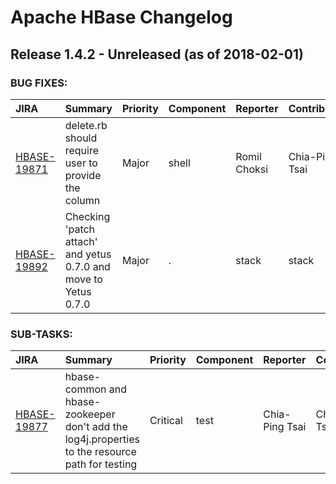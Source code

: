 
<!---
# Licensed to the Apache Software Foundation (ASF) under one
# or more contributor license agreements.  See the NOTICE file
# distributed with this work for additional information
# regarding copyright ownership.  The ASF licenses this file
# to you under the Apache License, Version 2.0 (the
# "License"); you may not use this file except in compliance
# with the License.  You may obtain a copy of the License at
#
#     http://www.apache.org/licenses/LICENSE-2.0
#
# Unless required by applicable law or agreed to in writing, software
# distributed under the License is distributed on an "AS IS" BASIS,
# WITHOUT WARRANTIES OR CONDITIONS OF ANY KIND, either express or implied.
# See the License for the specific language governing permissions and
# limitations under the License.
-->
# Apache HBase Changelog

## Release 1.4.2 - Unreleased (as of 2018-02-01)



### BUG FIXES:

| JIRA | Summary | Priority | Component | Reporter | Contributor |
|:---- |:---- | :--- |:---- |:---- |:---- |
| [HBASE-19871](https://issues.apache.org/jira/browse/HBASE-19871) | delete.rb should require user to provide the column |  Major | shell | Romil Choksi | Chia-Ping Tsai |
| [HBASE-19892](https://issues.apache.org/jira/browse/HBASE-19892) | Checking 'patch attach' and yetus 0.7.0 and move to Yetus 0.7.0 |  Major | . | stack | stack |


### SUB-TASKS:

| JIRA | Summary | Priority | Component | Reporter | Contributor |
|:---- |:---- | :--- |:---- |:---- |:---- |
| [HBASE-19877](https://issues.apache.org/jira/browse/HBASE-19877) | hbase-common and hbase-zookeeper don't add the log4j.properties to the resource path for testing |  Critical | test | Chia-Ping Tsai | Chia-Ping Tsai |


